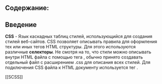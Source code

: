 ## Содержание:

## Введение
__CSS__ - Язык каскадных таблиц стилей, использующийся для создания стилей веб-сайтов. CSS позволяет описывать правила для оформления тех или иных тегов HTML структуры. Для этого используются различные __селекторы__. Не смотря на то, что стили можно описывать внутри HTML файла с помощью тега <stytle>, обычно принято создавать отдельный файл с расширением .css для описания всех стилей. Для подключения CSS файла к HTML документу используется тег <link rel="stylesheet" href="style.css">.

[[SCSS]]